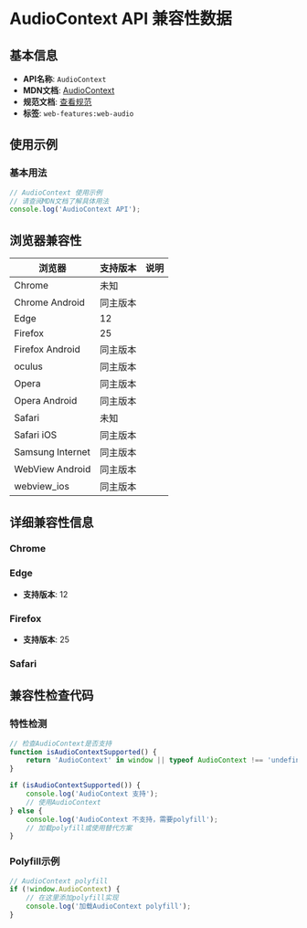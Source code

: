 # AudioContext API 兼容性数据

## 基本信息

- **API名称**: `AudioContext`
- **MDN文档**: [AudioContext](https://developer.mozilla.org/docs/Web/API/AudioContext)
- **规范文档**: [查看规范](https://webaudio.github.io/web-audio-api/#AudioContext)
- **标签**: `web-features:web-audio`

## 使用示例

### 基本用法

```javascript
// AudioContext 使用示例
// 请查阅MDN文档了解具体用法
console.log('AudioContext API');
```

## 浏览器兼容性

| 浏览器 | 支持版本 | 说明 |
|--------|----------|------|
| Chrome | 未知 |  |
| Chrome Android | 同主版本 |  |
| Edge | 12 |  |
| Firefox | 25 |  |
| Firefox Android | 同主版本 |  |
| oculus | 同主版本 |  |
| Opera | 同主版本 |  |
| Opera Android | 同主版本 |  |
| Safari | 未知 |  |
| Safari iOS | 同主版本 |  |
| Samsung Internet | 同主版本 |  |
| WebView Android | 同主版本 |  |
| webview_ios | 同主版本 |  |

## 详细兼容性信息

### Chrome


### Edge

- **支持版本**: 12

### Firefox

- **支持版本**: 25

### Safari


## 兼容性检查代码

### 特性检测

```javascript
// 检查AudioContext是否支持
function isAudioContextSupported() {
    return 'AudioContext' in window || typeof AudioContext !== 'undefined';
}

if (isAudioContextSupported()) {
    console.log('AudioContext 支持');
    // 使用AudioContext
} else {
    console.log('AudioContext 不支持，需要polyfill');
    // 加载polyfill或使用替代方案
}
```

### Polyfill示例

```javascript
// AudioContext polyfill
if (!window.AudioContext) {
    // 在这里添加polyfill实现
    console.log('加载AudioContext polyfill');
}
```

